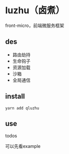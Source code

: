 # luzhu（卤煮）
front-micro，前端微服务框架

## des

* 路由劫持
* 生命钩子
* 资源加载
* 沙箱
* 全局通信


## install

```
yarn add qluzhu
```

## use

todos

可以先看example



